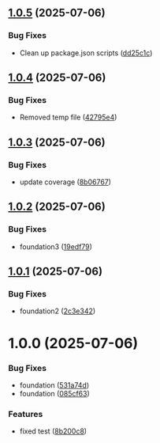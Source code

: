 ## [1.0.5](https://github.com/sunamo/sureact19/compare/v1.0.4...v1.0.5) (2025-07-06)


### Bug Fixes

* Clean up package.json scripts ([dd25c1c](https://github.com/sunamo/sureact19/commit/dd25c1cc0945fb29768955443beedbca62c6f4c8))

## [1.0.4](https://github.com/sunamo/sureact19/compare/v1.0.3...v1.0.4) (2025-07-06)


### Bug Fixes

* Removed temp file ([42795e4](https://github.com/sunamo/sureact19/commit/42795e45c20ed1e145209cd8ba67383e899a47ec))

## [1.0.3](https://github.com/sunamo/sureact19/compare/v1.0.2...v1.0.3) (2025-07-06)


### Bug Fixes

* update coverage ([8b06767](https://github.com/sunamo/sureact19/commit/8b067672f58c85a7d2d9928f60eb71fb07af0e2a))

## [1.0.2](https://github.com/sunamo/sureact19/compare/v1.0.1...v1.0.2) (2025-07-06)


### Bug Fixes

* foundation3 ([19edf79](https://github.com/sunamo/sureact19/commit/19edf793f2b408b0ee859cd5a050de5e58cd8785))

## [1.0.1](https://github.com/sunamo/sureact19/compare/v1.0.0...v1.0.1) (2025-07-06)


### Bug Fixes

* foundation2 ([2c3e342](https://github.com/sunamo/sureact19/commit/2c3e342244e648f88c45afc9fb5e9a20e5664185))

# 1.0.0 (2025-07-06)


### Bug Fixes

* foundation ([531a74d](https://github.com/sunamo/sureact19/commit/531a74dba378e5b66a4747d07b6bd9c8789dd1f4))
* foundation ([085cf63](https://github.com/sunamo/sureact19/commit/085cf63f2c40d81d9321e5590caf91684a5520ef))


### Features

* fixed test ([8b200c8](https://github.com/sunamo/sureact19/commit/8b200c884deccb9c653d7cef717a6dcc4c1c76ee))
